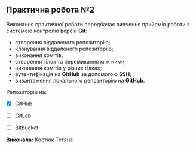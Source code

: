 ## Практична робота №2
Виконання практичної роботи передбачає вивчення прийомів роботи з системою контролю версій **Git**:
-	створення віддаленого репозиторію;
-	клонування віддаленого репозиторію;
-	виконання комітів;
-	створення гілок та перемикання між ними;
-	виконання комітів у різних гілках;
-	аутентифікація на **GitHub** за допомогою **SSH**;
-	вивантаження локального репозиторію на **GitHub**.

Репозиторій на:

- [x] GitHub
- [ ] GitLab
- [ ] Bitbucket


**Виконала:** Костюк Тетяна
